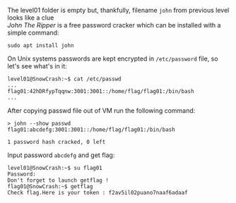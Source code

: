 The level01 folder is empty but, thankfully, filename `john` from previous level looks like a clue <br />
*John The Ripper* is a free password cracker which can be installed with a simple command:
```
sudo apt install john
```
On Unix systems passwords are kept encrypted in `/etc/password` file, so let's see what's in it:  
```
level01@SnowCrash:~$ cat /etc/passwd
...
flag01:42hDRfypTqqnw:3001:3001::/home/flag/flag01:/bin/bash
...
```
After copying passwd file out of VM run the following command:
```
> john --show passwd
flag01:abcdefg:3001:3001::/home/flag/flag01:/bin/bash

1 password hash cracked, 0 left
```
Input password `abcdefg` and get flag:
```
level01@SnowCrash:~$ su flag01
Password:
Don't forget to launch getflag !
flag01@SnowCrash:~$ getflag
Check flag.Here is your token : f2av5il02puano7naaf6adaaf
```
